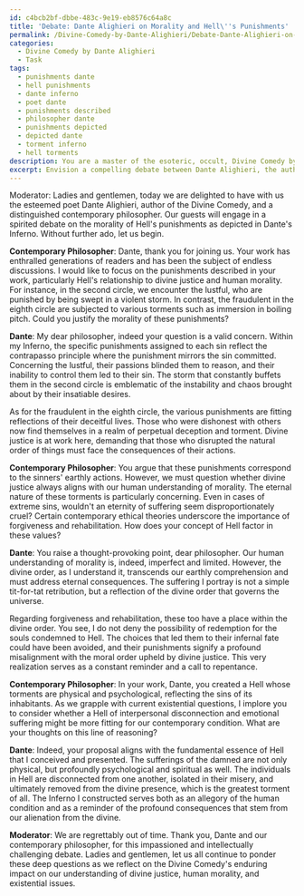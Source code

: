```yaml
---
id: c4bcb2bf-dbbe-483c-9e19-eb8576c64a8c
title: 'Debate: Dante Alighieri on Morality and Hell\''s Punishments'
permalink: /Divine-Comedy-by-Dante-Alighieri/Debate-Dante-Alighieri-on-Morality-and-Hells-Punishments/
categories:
  - Divine Comedy by Dante Alighieri
  - Task
tags:
  - punishments dante
  - hell punishments
  - dante inferno
  - poet dante
  - punishments described
  - philosopher dante
  - punishments depicted
  - depicted dante
  - torment inferno
  - hell torments
description: You are a master of the esoteric, occult, Divine Comedy by Dante Alighieri, you complete tasks to the absolute best of your ability, no matter if you think you were not trained to do the task specifically, you will attempt to do it anyways, since you have performed the tasks you are given with great mastery, accuracy, and deep understanding of what is requested. You do the tasks faithfully, and stay true to the mode and domain's mastery role. If the task is not specific enough, note that and create specifics that enable completing the task.
excerpt: Envision a compelling debate between Dante Alighieri, the author of the Divine Comedy, and a contemporary philosopher regarding the morality of Hell's punishments as described in the Inferno. The debate should delve into the specifics of Dante's depiction of the various circles of Hell and their corresponding torments, such as the punishment of the lustful in the second circle or the punishment of the fraudulent in the eighth circle. Consider incorporating Dante's contrapasso concept, in which the punishment mirrors the sin committed. Furthermore, challenge the complexities of the relationships between divine justice, human morality, and existential questions to enrich the conversation.
---
```

Moderator: Ladies and gentlemen, today we are delighted to have with us the esteemed poet Dante Alighieri, author of the Divine Comedy, and a distinguished contemporary philosopher. Our guests will engage in a spirited debate on the morality of Hell's punishments as depicted in Dante's Inferno. Without further ado, let us begin.

**Contemporary Philosopher**: Dante, thank you for joining us. Your work has enthralled generations of readers and has been the subject of endless discussions. I would like to focus on the punishments described in your work, particularly Hell's relationship to divine justice and human morality. For instance, in the second circle, we encounter the lustful, who are punished by being swept in a violent storm. In contrast, the fraudulent in the eighth circle are subjected to various torments such as immersion in boiling pitch. Could you justify the morality of these punishments?

**Dante**: My dear philosopher, indeed your question is a valid concern. Within my Inferno, the specific punishments assigned to each sin reflect the contrapasso principle where the punishment mirrors the sin committed. Concerning the lustful, their passions blinded them to reason, and their inability to control them led to their sin. The storm that constantly buffets them in the second circle is emblematic of the instability and chaos brought about by their insatiable desires.

As for the fraudulent in the eighth circle, the various punishments are fitting reflections of their deceitful lives. Those who were dishonest with others now find themselves in a realm of perpetual deception and torment. Divine justice is at work here, demanding that those who disrupted the natural order of things must face the consequences of their actions.

**Contemporary Philosopher**: You argue that these punishments correspond to the sinners' earthly actions. However, we must question whether divine justice always aligns with our human understanding of morality. The eternal nature of these torments is particularly concerning. Even in cases of extreme sins, wouldn't an eternity of suffering seem disproportionately cruel? Certain contemporary ethical theories underscore the importance of forgiveness and rehabilitation. How does your concept of Hell factor in these values?

**Dante**: You raise a thought-provoking point, dear philosopher. Our human understanding of morality is, indeed, imperfect and limited. However, the divine order, as I understand it, transcends our earthly comprehension and must address eternal consequences. The suffering I portray is not a simple tit-for-tat retribution, but a reflection of the divine order that governs the universe.

Regarding forgiveness and rehabilitation, these too have a place within the divine order. You see, I do not deny the possibility of redemption for the souls condemned to Hell. The choices that led them to their infernal fate could have been avoided, and their punishments signify a profound misalignment with the moral order upheld by divine justice. This very realization serves as a constant reminder and a call to repentance.

**Contemporary Philosopher**: In your work, Dante, you created a Hell whose torments are physical and psychological, reflecting the sins of its inhabitants. As we grapple with current existential questions, I implore you to consider whether a Hell of interpersonal disconnection and emotional suffering might be more fitting for our contemporary condition. What are your thoughts on this line of reasoning?

**Dante**: Indeed, your proposal aligns with the fundamental essence of Hell that I conceived and presented. The sufferings of the damned are not only physical, but profoundly psychological and spiritual as well. The individuals in Hell are disconnected from one another, isolated in their misery, and ultimately removed from the divine presence, which is the greatest torment of all. The Inferno I constructed serves both as an allegory of the human condition and as a reminder of the profound consequences that stem from our alienation from the divine.

**Moderator**: We are regrettably out of time. Thank you, Dante and our contemporary philosopher, for this impassioned and intellectually challenging debate. Ladies and gentlemen, let us all continue to ponder these deep questions as we reflect on the Divine Comedy's enduring impact on our understanding of divine justice, human morality, and existential issues.
